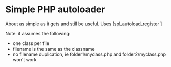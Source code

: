 # Simple PHP autoloader

About as simple as it gets and still be useful. Uses [spl_autoload_register
]

Note: it assumes the following:

* one class per file
* filename is the same as the classname
* no filename duplication, ie folder1/myclass.php and folder2/myclass.php won't work


